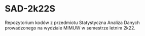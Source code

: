 # SAD-2k22S
Repozytorium kodów z przedmiotu Statystyczna Analiza Danych prowadzonego na wydziale MIMUW w semestrze letnim 2k22.
